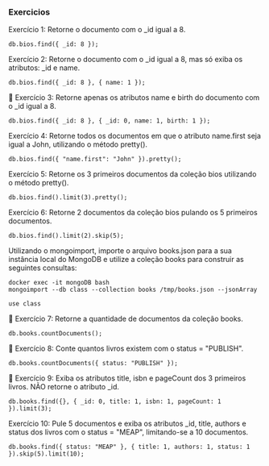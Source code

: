 ### Exercicios

Exercício 1: Retorne o documento com o _id igual a 8.
```
db.bios.find({ _id: 8 });
```

Exercício 2: Retorne o documento com o _id igual a 8, mas só exiba os atributos: _id e name.
```
db.bios.find({ _id: 8 }, { name: 1 });
```

🚀 Exercício 3: Retorne apenas os atributos name e birth do documento com o _id igual a 8.
```
db.bios.find({ _id: 8 }, { _id: 0, name: 1, birth: 1 });
```

Exercício 4: Retorne todos os documentos em que o atributo name.first seja igual a John, utilizando o método pretty().
```
db.bios.find({ "name.first": "John" }).pretty();
```

Exercício 5: Retorne os 3 primeiros documentos da coleção bios utilizando o método pretty().
```
db.bios.find().limit(3).pretty();
```

Exercício 6: Retorne 2 documentos da coleção bios pulando os 5 primeiros documentos.
```
db.bios.find().limit(2).skip(5);
```

Utilizando o mongoimport, importe o arquivo books.json para a sua instância local do MongoDB e utilize a coleção books para construir as seguintes consultas:
```
docker exec -it mongoDB bash
mongoimport --db class --collection books /tmp/books.json --jsonArray    
```
```
use class
```

🚀 Exercício 7: Retorne a quantidade de documentos da coleção books.
```
db.books.countDocuments();
```

🚀 Exercício 8: Conte quantos livros existem com o status = "PUBLISH".
```
db.books.countDocuments({ status: "PUBLISH" });
```

🚀 Exercício 9: Exiba os atributos title, isbn e pageCount dos 3 primeiros livros. NÃO retorne o atributo _id.
```
db.books.find({}, { _id: 0, title: 1, isbn: 1, pageCount: 1 }).limit(3);
```

Exercício 10: Pule 5 documentos e exiba os atributos _id, title, authors e status dos livros com o status = "MEAP", limitando-se a 10 documentos.
```
db.books.find({ status: "MEAP" }, { title: 1, authors: 1, status: 1 }).skip(5).limit(10);
```
